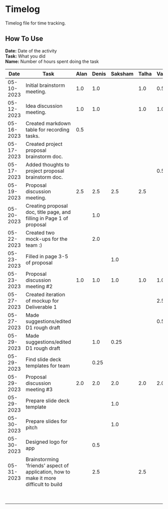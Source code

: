 # Timelog 

Timelog file for time tracking.

## How To Use
**Date:** Date of the activity \
**Task:** What you did \
**Name:** Number of hours spent doing the task

| Date | Task  | Alan  | Denis  | Saksham  |  Talha | Vardan  | Yinuo  |
|------|-------|-------|--------|----------|--------|---------|--------|
| 05-10-2023  | Initial brainstorm meeting.  | 1.0 | 1.0 |  | 1.0 | 0.5 | 1.0 |
| 05-12-2023  | Idea discussion meeting.  | 1.0 | 1.0 |  | 1.0 | 1.0 | 1.0 |
| 05-16-2023  | Created markdown table for recording tasks.  | 0.5  |   |   |   |   |   |
| 05-17-2023  | Created project proposal brainstorm doc.  |  |  |  |  |  | 1.0 |
| 05-17-2023  | Added thoughts to project proposal brainstorm doc.  |  |  |  |  | 0.5 | |
| 05-19-2023  | Proposal discussion meeting.  | 2.5 | 2.5 | 2.5 | 2.5 |  | 2.5 |
| 05-20-2023  | Creating proposal doc, title page, and filling in Page 1 of proposal  |   | 1.0 |   |   |   |   |
| 05-22-2023  | Created two mock-ups for the team :)  |   | 2.0 |   |   |   |   |
| 05-23-2023  | Filled in page 3-5 of proposal  |   |  | 1.0 |   |   | 1.0 |
| 05-23-2023  | Proposal discussion meeting #2 | 1.0  | 1.0 |  1.0 | 1.0  | 1.0  | 1.0 |
| 05-27-2023  | Created iteration of mockup for Deliverable 1 |  |  |  | | 2.5  | |
| 05-27-2023  | Made suggestions/edited D1 rough draft |   |  |  | | 0.5  | |
| 05-29-2023  | Made suggestions/edited D1 rough draft |   | 1.0 | 0.25 | |  | | 
| 05-29-2023  | Find slide deck templates for team |   | 0.25 |  | |  | | 
| 05-29-2023  | Proposal discussion meeting #3 | 2.0  | 2.0 |  2.0 | 2.0  | 2.0  | 2.0 |
| 05-29-2023  | Prepare slide deck template |       |        | 1.0 |        |         |        |
| 05-30-2023  | Prepare slides for pitch |       |        | 1.0 |        |         |        |
| 05-30-2023  | Designed logo for app |  | 0.5 |  |  |  |  |
| 05-31-2023  | Brainstorming 'friends' aspect of application, how to make it more difficult to build |  | 2.5 |  | 2.5  |  |  |
|      |       |       |        |          |        |         |        |
|      |       |       |        |          |        |         |        |
|      |       |       |        |          |        |         |        |
|      |       |       |        |          |        |         |        |
|      |       |       |        |          |        |         |        |
|      |       |       |        |          |        |         |        |
|      |       |       |        |          |        |         |        |
|      |       |       |        |          |        |         |        |

